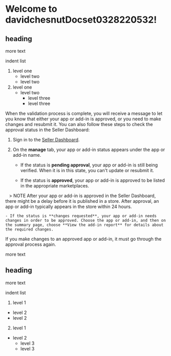 # Welcome to davidchesnutDocset0328220532!

## heading
more text

indent list
1. level one
    - level two
    - level two
2. level one
    - level two
        - level three
        - level three
    

When the validation process is complete, you will receive a message to let you know that either your app or add-in is approved, or you need to make changes and resubmit it. You can also follow these steps to check the approval status in the Seller Dashboard:
  
    
    

1. Sign in to the  [Seller Dashboard](http://go.microsoft.com/fwlink/?LinkId=248605).
    
  
2. On the **manage** tab, your app or add-in status appears under the app or add-in name.

    - If the status is **pending approval**, your app or add-in is still being verified. When it is in this state, you can't update or resubmit it.
    
    
    - If the status is **approved**, your app or add-in is approved to be listed in the appropriate marketplaces.
    
    > NOTE After your app or add-in is approved in the Seller Dashboard, there might be a delay before it is published in a store. After approval, an app or add-in typically appears in the store within 24 hours. 
    
    - If the status is **changes requested**, your app or add-in needs changes in order to be approved. Choose the app or add-in, and then on the summary page, choose **View the add-in report** for details about the required changes.
    
  
If you make changes to an approved app or add-in, it must go through the approval process again.
  
  
more text
## heading
more text

indent list
1. level 1
  - level 2
  - level 2
2. level 1
  - level 2
    - level 3
    - level 3
    
